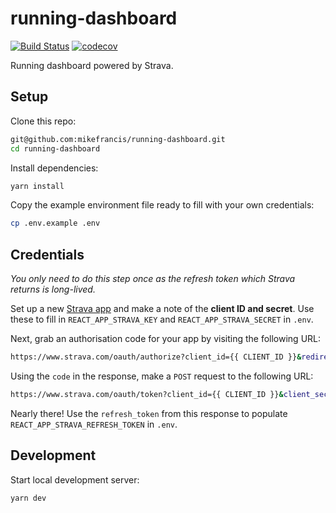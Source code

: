 # running-dashboard

[![Build Status](https://travis-ci.org/mikefrancis/running-dashboard.svg?branch=master)](https://travis-ci.org/mikefrancis/running-dashboard) [![codecov](https://codecov.io/gh/mikefrancis/running-dashboard/branch/master/graph/badge.svg)](https://codecov.io/gh/mikefrancis/running-dashboard)

Running dashboard powered by Strava.

## Setup

Clone this repo:

```bash
git@github.com:mikefrancis/running-dashboard.git
cd running-dashboard
```

Install dependencies:

```bash
yarn install
```

Copy the example environment file ready to fill with your own credentials:

```bash
cp .env.example .env
```

## Credentials

*You only need to do this step once as the refresh token which Strava returns is long-lived.*

Set up a new [Strava app](https://www.strava.com/settings/api) and make a note of the **client ID and secret**. Use these to fill in `REACT_APP_STRAVA_KEY` and `REACT_APP_STRAVA_SECRET` in `.env`.

Next, grab an authorisation code for your app by visiting the following URL:

```bash
https://www.strava.com/oauth/authorize?client_id={{ CLIENT_ID }}&redirect_uri={{ REDIRECT_URL }}&response_type=code&scope=activity%3Aread_all
```

Using the `code` in the response, make a `POST` request to the following URL:

```bash
https://www.strava.com/oauth/token?client_id={{ CLIENT_ID }}&client_secret={{ CLIENT_SECRET }}&code={{ CODE }}&grant_type=authorization_code
```

Nearly there! Use the `refresh_token` from this response to populate `REACT_APP_STRAVA_REFRESH_TOKEN` in `.env`.

## Development

Start local development server:

```bash
yarn dev
```

